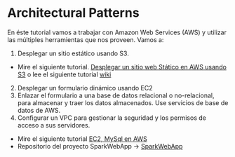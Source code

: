 # Architectural Patterns
En éste tutorial vamos a trabajar con Amazon Web Services (AWS) y utilizar las múltiples herramientas que nos proveen.
Vamos a: 
1. Desplegar un sitio estático usando S3.
- Mire el siguiente tutorial. [Desplegar un sitio web Stático en AWS usando S3](https://www.youtube.com/watch?v=f325oL9Zunw) 
  o lee el siguiente tutorial [wiki](https://github.com/jcamilovelandiab/ArchitecturalPatternsAWS/tree/master/Static%20Website)
2. Desplegar un formulario dinámico usando EC2
3. Enlazar el formulario a una base de datos relacional o no-relacional, para almacenar y traer los datos almacenados. Use servicios de base de datos de AWS.
4. Configurar un VPC para gestionar la seguridad y los permisos de acceso a sus servidores.

- Mire el siguiente tutorial [EC2, MySql en AWS](https://www.youtube.com/watch?v=QzbjZ304Ff4&feature=youtu.be)
- Repositorio del proyecto SparkWebApp -> [SparkWebApp](https://github.com/jcamilovelandiab/SparkWebAppMySQL-AWS)


